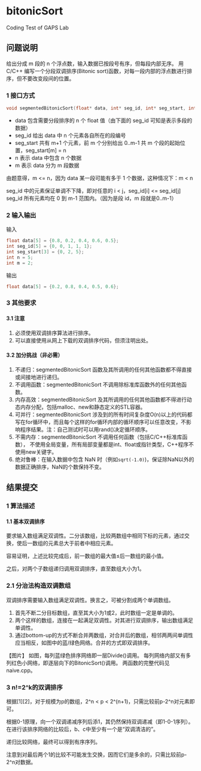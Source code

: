 # bitonicSort
Coding Test of GAPS Lab

## 问题说明
给出分成 m 段的 n 个浮点数，输入数据已按段号有序，但每段内部无序。
用 C/C++ 编写一个分段双调排序(Bitonic sort)函数，对每一段内部的浮点数进行排序，但不要改变段间的位置。 

### 1 接口方式
```C++
void segmentedBitonicSort(float* data, int* seg_id, int* seg_start, int n, int m); 
```
- data 包含需要分段排序的 n 个 float 值（由下面的 seg_id 可知是表示多段的数据）
- seg_id 给出 data 中 n 个元素各自所在的段编号
- seg_start 共有 m+1 个元素，前 m 个分别给出 0..m-1 共 m 个段的起始位置，seg_start[m] = n
- n 表示 data 中包含 n 个数据
- m 表示 data 分为 m 段数据

由题意得，m <= n，因为 data 某一段可能有多于 1 个数据，这种情况下：m < n

seg_id 中的元素保证单调不下降，即对任意的 i < j，seg_id[i] <= seg_id[j]
seg_id 所有元素均在 0 到 m-1 范围内。（因为是段 id，m 段就是0..m-1） 

### 2 输入输出
输入
```C++
float data[5] = {0.8, 0.2, 0.4, 0.6, 0.5};
int seg_id[5] = {0, 0, 1, 1, 1};
int seg_start[3] = {0, 2, 5};
int n = 5;
int m = 2;
```

输出
```C++
float data[5] = {0.2, 0.8, 0.4, 0.5, 0.6};
```

### 3 其他要求

#### 3.1 注意
1. 必须使用双调排序算法进行排序。 
2. 可以直接使用从网上下载的双调排序代码，但须注明出处。 

#### 3.2 加分挑战（非必需）
1. 不递归：segmentedBitonicSort 函数及其所调用的任何其他函数都不得直接或间接地进行递归。 
2. 不调用函数：segmentedBitonicSort 不调用除标准库函数外的任何其他函数。 
3. 内存高效：segmentedBitonicSort 及其所调用的任何其他函数都不得进行动态内存分配，包括malloc、new和静态定义的STL容器。 
4. 可并行：segmentedBitonicSort 涉及到的所有时间复杂度O(n)以上的代码都写在for循环中，而且每个这样的for循环内部的循环顺序可以任意改变，不影响程序结果。注：自己测试时可以用rand()决定循环顺序。 
5. 不需内存：segmentedBitonicSort 不调用任何函数（包括C/C++标准库函数）， 不使用全局变量，所有局部变量都是int、float或指针类型，C++程序不使用new关键字。 
6. 绝对鲁棒：在输入数据中包含 NaN 时（例如```sqrt(-1.0)```)，保证除NaN以外的数据正确排序，NaN的个数保持不变。 

## 结果提交
### 1 算法描述
#### 1.1 基本双调排序
要求输入数组满足双调性。二分该数组，比较两数组中相同下标的元素，通过交换，使后一数组的元素总大于前者中相应元素。

容易证明，上述比较完成后，前一数组的最大值≤后一数组的最小值。

之后，对两个子数组递归调用双调排序，直至数组大小为1。

### 2.1 分治法构造双调数组
双调排序需要输入数组满足双调性。换言之，可被分割成两个单调数组。
1. 首先不断二分目标数组，直至其大小为1或2，此时数组一定是单调的。
2. 两个这样的数组，连接在一起满足双调性。对其进行双调排序，输出数组满足单调性。
3. 通过bottom-up的方式不断合并两数组，对合并后的数组，相邻两两间单调性应当相反，如图中的蓝/绿色网络。合并的方式即双调排序。

【图片】
如图，每列蓝绿色排序网络即一层Divide()调用。
每列网络内部又有多列红色小网络，即逐层向下的BitonicSort()调用。
两函数的完整代码见naive.cpp。

### 3 n!=2^k的双调排序
根据[1][2]，对于规模为p的数组，2^n < p < 2^(n+1)，只需比较前p-2^n对元素即可。

根据0-1原理，向一个双调递减序列后添1，其仍然保持双调递减（即1-0-1序列）。在进行该排序网络的比较后，b、c中至少有一个是“双调清洁的”。

递归比较网络，最终可以得到有序序列。

注意到对最后两个1的比较不可能发生交换，因而它们是多余的，只需比较前p-2^n对数据。

